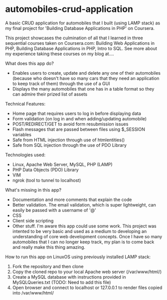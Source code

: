# automobiles-crud-application

A basic CRUD application for automobiles that I built (using LAMP stack) as my final project for 'Building Database Applications in PHP' on Coursera. 

This project showcases the culmination of all that I learned in three sequential courses taken on Coursera.com: Building Web Applications in PHP, Building Database Applications in PHP, Intro to SQL. See more about my experience taking these courses on my blog at....

What does this app do?
  - Enables users to create, update and delete any one of their automobiles (because who doesn't
  have so many cars that they need an application to keep track of them) through the use of a GUI 
  - Displays the many automobiles that one has in a table format so they can admire their prized
  list of assets
  
Technical Features:
 - Home page that requires users to log in before displaying data
 - Form validation (on log in and when adding/updating automobile)
 - POST/REDIRECT/GET to avoid form resubmission issues
 - Flash messages that are passed between files using $_SESSION variables
 - Safe from HTML injection through use of htmlentities()
 - Safe from SQL injection through the use of PDO Library

Technologies used:
  - Linux, Apache Web Server, MySQL, PHP (LAMP)
  - PHP Data Objects (PDO) Library
  - VIM
  - ngrok (tool to tunnel to localhost) 

What's missing in this app?
  - Documentation and more comments that explain the code
  - Better validation. The email validation, which is super lightweight, can easily be passed with
  a username of '@'
  - CSS
  - Client side scripting
  - Other stuff. I'm aware this app could use some work. This project was intented to be very
  basic and used as a medium to developing an understanding of core web development concepts.
  Once I have so many automobiles that I can no longer keep track, my plan is to come back and
  really make this thing amazing.

How to run this app on LinuxOS using previously installed LAMP stack:
  1. Fork the repository and then clone
  2. Copy the cloned repo to your local Apache web server (/var/www/html/)
  3. Create a MySQL database with instructions provided in MySQLQueries.txt (TODO: Need to add
  this file)
  4. Open browser and connect to localhost or 127.0.0.1 to render files copied into /var/www/html/
 


